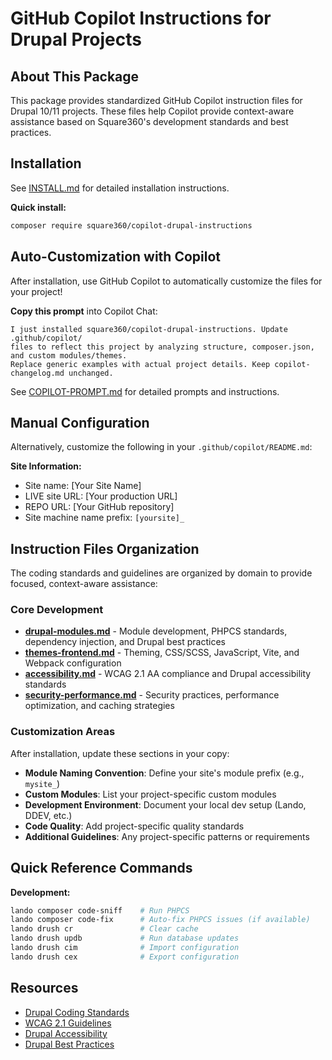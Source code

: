 # GitHub Copilot Instructions for Drupal Projects

## About This Package

This package provides standardized GitHub Copilot instruction files for Drupal 10/11 projects. These files help Copilot provide context-aware assistance based on Square360's development standards and best practices.

## Installation

See [INSTALL.md](./INSTALL.md) for detailed installation instructions.

**Quick install:**
```bash
composer require square360/copilot-drupal-instructions
```

## Auto-Customization with Copilot

After installation, use GitHub Copilot to automatically customize the files for your project!

**Copy this prompt** into Copilot Chat:
```
I just installed square360/copilot-drupal-instructions. Update .github/copilot/ 
files to reflect this project by analyzing structure, composer.json, and custom modules/themes. 
Replace generic examples with actual project details. Keep copilot-changelog.md unchanged.
```

See [COPILOT-PROMPT.md](./COPILOT-PROMPT.md) for detailed prompts and instructions.

## Manual Configuration

Alternatively, customize the following in your `.github/copilot/README.md`:

**Site Information:**
- Site name: [Your Site Name]
- LIVE site URL: [Your production URL]
- REPO URL: [Your GitHub repository]
- Site machine name prefix: `[yoursite]_`

## Instruction Files Organization

The coding standards and guidelines are organized by domain to provide focused, context-aware assistance:

### Core Development
- **[drupal-modules.md](./drupal-modules.md)** - Module development, PHPCS standards, dependency injection, and Drupal best practices
- **[themes-frontend.md](./themes-frontend.md)** - Theming, CSS/SCSS, JavaScript, Vite, and Webpack configuration
- **[accessibility.md](./accessibility.md)** - WCAG 2.1 AA compliance and Drupal accessibility standards
- **[security-performance.md](./security-performance.md)** - Security practices, performance optimization, and caching strategies

### Customization Areas

After installation, update these sections in your copy:

- **Module Naming Convention**: Define your site's module prefix (e.g., `mysite_`)
- **Custom Modules**: List your project-specific custom modules
- **Development Environment**: Document your local dev setup (Lando, DDEV, etc.)
- **Code Quality**: Add project-specific quality standards
- **Additional Guidelines**: Any project-specific patterns or requirements

## Quick Reference Commands

**Development:**
```bash
lando composer code-sniff    # Run PHPCS
lando composer code-fix      # Auto-fix PHPCS issues (if available)
lando drush cr               # Clear cache
lando drush updb             # Run database updates
lando drush cim              # Import configuration
lando drush cex              # Export configuration
```

## Resources

- [Drupal Coding Standards](https://www.drupal.org/docs/develop/standards)
- [WCAG 2.1 Guidelines](https://www.w3.org/WAI/WCAG21/quickref/)
- [Drupal Accessibility](https://www.drupal.org/about/features/accessibility)
- [Drupal Best Practices](https://www.drupal.org/docs/develop/coding-standards)
